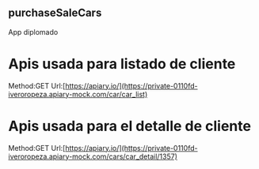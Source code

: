 ## purchaseSaleCars
App diplomado

# Apis usada para listado de cliente

Method:GET
Url:[https://apiary.io/](https://private-0110fd-iveroropeza.apiary-mock.com/car/car_list)

# Apis usada para el detalle de cliente

Method:GET
Url:[https://apiary.io/](https://private-0110fd-iveroropeza.apiary-mock.com/cars/car_detail/1357)



